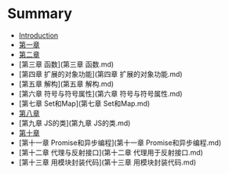 # Summary

* [Introduction](README.md)
* [第一章]()
* [第二章]()
* [第三章 函数](第三章 函数.md)
* [第四章 扩展的对象功能](第四章 扩展的对象功能.md)
* [第五章 解构](第五章 解构.md)
* [第六章 符号与符号属性](第六章 符号与符号属性.md)
* [第七章 Set和Map](第七章 Set和Map.md)
* [第八章]()
* [第九章 JS的类](第九章 JS的类.md)
* [第十章]()
* [第十一章 Promise和异步编程](第十一章 Promise和异步编程.md)
* [第十二章 代理与反射接口](第十二章 代理用于反射接口.md)
* [第十三章 用模块封装代码](第十三章 用模块封装代码.md)

